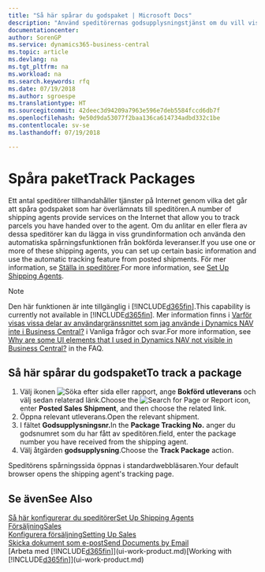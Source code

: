 ```yaml
---
title: "Så här spårar du godspaket | Microsoft Docs"
description: "Använd speditörernas godsupplysningstjänst om du vill visa förloppet för en leverans."
documentationcenter: 
author: SorenGP
ms.service: dynamics365-business-central
ms.topic: article
ms.devlang: na
ms.tgt_pltfrm: na
ms.workload: na
ms.search.keywords: rfq
ms.date: 07/19/2018
ms.author: sgroespe
ms.translationtype: HT
ms.sourcegitcommit: 42deec3d94209a7963e596e7deb5584fccd6db7f
ms.openlocfilehash: 9e50d9da53077f2baa136ca614734adbd332c1be
ms.contentlocale: sv-se
ms.lasthandoff: 07/19/2018

---
```

# <a name="track-packages"></a><span data-ttu-id="5aa68-103">Spåra paket</span><span class="sxs-lookup"><span data-stu-id="5aa68-103">Track Packages</span></span>
<span data-ttu-id="5aa68-104">Ett antal speditörer tillhandahåller tjänster på Internet genom vilka det går att spåra godspaket som har överlämnats till speditören.</span><span class="sxs-lookup"><span data-stu-id="5aa68-104">A number of shipping agents provide services on the Internet that allow you to track parcels you have handed over to the agent.</span></span> <span data-ttu-id="5aa68-105">Om du anlitar en eller flera av dessa speditörer kan du lägga in viss grundinformation och använda den automatiska spårningsfunktionen från bokförda leveranser.</span><span class="sxs-lookup"><span data-stu-id="5aa68-105">If you use one or more of these shipping agents, you can set up certain basic information and use the automatic tracking feature from posted shipments.</span></span> <span data-ttu-id="5aa68-106">För mer information, se [Ställa in speditörer](sales-how-to-set-up-shipping-agents.md).</span><span class="sxs-lookup"><span data-stu-id="5aa68-106">For more information, see [Set Up Shipping Agents](sales-how-to-set-up-shipping-agents.md).</span></span>  

> [!NOTE]
> <span data-ttu-id="5aa68-107">Den här funktionen är inte tillgänglig i [!INCLUDE[d365fin](includes/d365fin_md.md)].</span><span class="sxs-lookup"><span data-stu-id="5aa68-107">This capability is currently not available in [!INCLUDE[d365fin](includes/d365fin_md.md)].</span></span> <span data-ttu-id="5aa68-108">Mer information finns i [Varför visas vissa delar av användargränssnittet som jag använde i Dynamics NAV inte i Business Central?](https://docs.microsoft.com/en-us/dynamics365/business-central/across-faq#why-are-some-ui-elements-that-i-used-in-dynamics-nav-not-visible-in-) i Vanliga frågor och svar.</span><span class="sxs-lookup"><span data-stu-id="5aa68-108">For more information, see [Why are some UI elements that I used in Dynamics NAV not visible in Business Central?](https://docs.microsoft.com/en-us/dynamics365/business-central/across-faq#why-are-some-ui-elements-that-i-used-in-dynamics-nav-not-visible-in-) in the FAQ.</span></span>

## <a name="to-track-a-package"></a><span data-ttu-id="5aa68-109">Så här spårar du godspaket</span><span class="sxs-lookup"><span data-stu-id="5aa68-109">To track a package</span></span>
1. <span data-ttu-id="5aa68-110">Välj ikonen ![Söka efter sida eller rapport](media/ui-search/search_small.png "Ikonen Söka efter sida eller rapport"), ange **Bokförd utleverans** och välj sedan relaterad länk.</span><span class="sxs-lookup"><span data-stu-id="5aa68-110">Choose the ![Search for Page or Report](media/ui-search/search_small.png "Search for Page or Report icon") icon, enter **Posted Sales Shipment**, and then choose the related link.</span></span>
2. <span data-ttu-id="5aa68-111">Öppna relevant utleverans.</span><span class="sxs-lookup"><span data-stu-id="5aa68-111">Open the relevant shipment.</span></span>
3. <span data-ttu-id="5aa68-112">I fältet **Godsupplysningsnr.**</span><span class="sxs-lookup"><span data-stu-id="5aa68-112">In the **Package Tracking No.**</span></span> <span data-ttu-id="5aa68-113">anger du godsnumret som du har fått av speditören.</span><span class="sxs-lookup"><span data-stu-id="5aa68-113">field, enter the package number you have received from the shipping agent.</span></span>
4. <span data-ttu-id="5aa68-114">Välj åtgärden **godsupplysning**.</span><span class="sxs-lookup"><span data-stu-id="5aa68-114">Choose the **Track Package** action.</span></span>

<span data-ttu-id="5aa68-115">Speditörens spårningssida öppnas i standardwebbläsaren.</span><span class="sxs-lookup"><span data-stu-id="5aa68-115">Your default browser opens the shipping agent's tracking page.</span></span>

## <a name="see-also"></a><span data-ttu-id="5aa68-116">Se även</span><span class="sxs-lookup"><span data-stu-id="5aa68-116">See Also</span></span>
[<span data-ttu-id="5aa68-117">Så här konfigurerar du speditörer</span><span class="sxs-lookup"><span data-stu-id="5aa68-117">Set Up Shipping Agents</span></span>](sales-how-to-set-up-shipping-agents.md)  
[<span data-ttu-id="5aa68-118">Försäljning</span><span class="sxs-lookup"><span data-stu-id="5aa68-118">Sales</span></span>](sales-manage-sales.md)  
[<span data-ttu-id="5aa68-119">Konfigurera försäljning</span><span class="sxs-lookup"><span data-stu-id="5aa68-119">Setting Up Sales</span></span>](sales-setup-sales.md)  
[<span data-ttu-id="5aa68-120">Skicka dokument som e-post</span><span class="sxs-lookup"><span data-stu-id="5aa68-120">Send Documents by Email</span></span>](ui-how-send-documents-email.md)  
<span data-ttu-id="5aa68-121">[Arbeta med [!INCLUDE[d365fin](includes/d365fin_md.md)]](ui-work-product.md)</span><span class="sxs-lookup"><span data-stu-id="5aa68-121">[Working with [!INCLUDE[d365fin](includes/d365fin_md.md)]](ui-work-product.md)</span></span>

